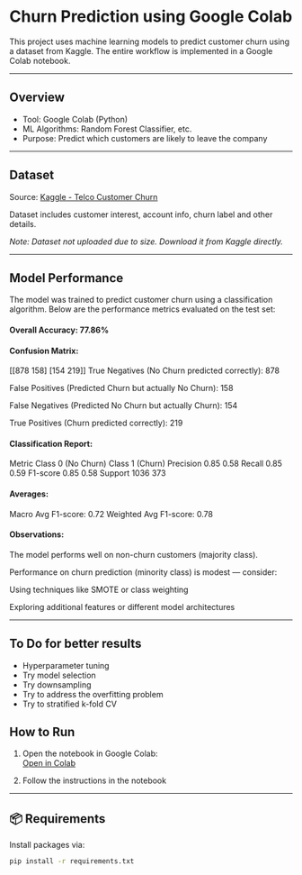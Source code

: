 # Churn Prediction using Google Colab

This project uses machine learning models to predict customer churn using a dataset from Kaggle. The entire workflow is implemented in a Google Colab notebook.

---

##  Overview

- Tool: Google Colab (Python)
- ML Algorithms: Random Forest Classifier, etc.
- Purpose: Predict which customers are likely to leave the company

---

##  Dataset

Source: [Kaggle - Telco Customer Churn](https://www.kaggle.com/blastchar/telco-customer-churn)

Dataset includes customer interest, account info, churn label and other details.

*Note: Dataset not uploaded due to size. Download it from Kaggle directly.*

---

## Model Performance
The model was trained to predict customer churn using a classification algorithm. Below are the performance metrics evaluated on the test set:

#### Overall Accuracy: 77.86%

#### Confusion Matrix:
[[878 158]
 [154 219]]
True Negatives (No Churn predicted correctly): 878

False Positives (Predicted Churn but actually No Churn): 158

False Negatives (Predicted No Churn but actually Churn): 154

True Positives (Churn predicted correctly): 219

#### Classification Report:

Metric	Class 0 (No Churn)	Class 1 (Churn)
Precision	0.85	0.58
Recall	0.85	0.59
F1-score	0.85	0.58
Support	1036	373

#### Averages:
Macro Avg F1-score: 0.72
Weighted Avg F1-score: 0.78

#### Observations:
The model performs well on non-churn customers (majority class).

Performance on churn prediction (minority class) is modest — consider:

Using techniques like SMOTE or class weighting

Exploring additional features or different model architectures

---
## To Do for better results

- Hyperparameter tuning
- Try model selection
- Try downsampling
- Try to address the overfitting problem
- Try to stratified k-fold CV

##  How to Run

1. Open the notebook in Google Colab:  
   [Open in Colab](https://colab.research.google.com/github/your-username/churn-prediction/blob/main/notebooks/churn_model.ipynb)

2. Follow the instructions in the notebook

---

## 📦 Requirements

Install packages via:

```bash
pip install -r requirements.txt
